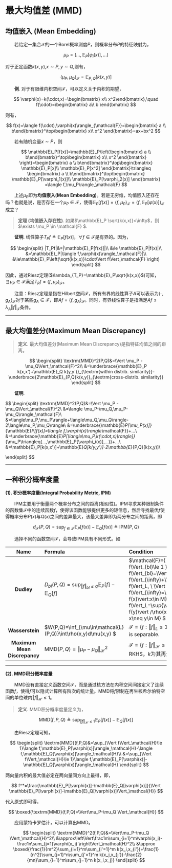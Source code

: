 # 最大均值差 (MMD)

## 均值嵌入 (Mean Embedding)

&emsp;&emsp;若给定一集合$\mathcal{X}$的一个Borel概率测度$P$，则概率分布$P$的特征映射为，

$$
\mu_P=(...,\mathbb{E}_P[\varphi_i(x)],...)
$$

对于正定函数$k(x,y)$,$x\sim P, y\sim Q$,则有，

$$
\langle \mu_P,\mu_Q\rangle_\mathcal{F}=\mathbb{E}_{P,Q}[k(x,y)]
$$

&emsp;&emsp;**例**. 对于有限维内积空间$\mathcal{F}$，可以定义关于内积的期望，

$$
\varphi(x)=k(\cdot,x)=\begin{bmatrix} x\\ x^2\end{bmatrix},\quad f(\cdot)=\begin{bmatrix} a\\ b \end{bmatrix}
$$

则有，

$$
f(x)=\langle f(\cdot),\varphi(x)\rangle_{\mathcal{F}}=\begin{bmatrix} a \\ b\end{bmatrix}^\top\begin{bmatrix} x\\ x^2 \end{bmatrix}=ax+bx^2
$$

&emsp;&emsp;若有随机变量$x\sim P$，则

$$
\mathbb{E}_P[f(x)]=\mathbb{E}_P\left(\begin{bmatrix} a \\ b\end{bmatrix}^\top\begin{bmatrix} x\\ x^2 \end{bmatrix} \right)=\begin{bmatrix} a \\ b\end{bmatrix}^\top\begin{bmatrix} \mathbb{E}_P[x]\\ \mathbb{E}_P[x^2] \end{bmatrix}\triangleq \begin{bmatrix} a \\ b\end{bmatrix}^\top\begin{bmatrix} \mathbb{E}_P[\varphi_1(x)]\\ \mathbb{E}_P[\varphi_2(x)] \end{bmatrix} =\langle f,\mu_P\rangle_\mathcal{F}
$$

&emsp;&emsp;上述$\mu_P$即为**均值嵌入(Mean Embedding)**。若是无穷维，均值嵌入还存在吗？也就是说，是否存在一个$\mu_P\in\mathcal{F}$，使得$\mathbb{E}_P[f(x)]=\langle f,\mu_P\rangle_\mathcal{F}=\langle f,\mathbb{E}_P[\varphi(x)]\rangle_\mathcal{F}$成立？

>**定理 (均值嵌入存在性)**. 如果$\mathbb{E}_P \sqrt{k(x,x)}<\infty$，则$\exists \mu_P \in \mathcal{F} $.

&emsp;&emsp;**证明**. 线性算子$T_Pf\triangleq \mathbb{E}_P[f(x)]$，$\forall f\in \mathcal{F}$是有界的。因为，

$$
\begin{split}
|T_Pf|&=|\mathbb{E}_P[f(x)]|\\
&\le \mathbb{E}_P|f(x)|\\
&=\mathbb{E}_P|\langle f,\varphi(x)\rangle_\mathcal{F}|\\
&\le\mathbb{E}_P\left(\sqrt{k(x,x)}\cdot\Vert f\Vert_\mathcal{F} \right)
\end{split}
$$

因此，通过Riesz定理($\lambda_{T_P}=\mathbb{E}_P\sqrt{k(x,x)}$)可知，$\exists \mu_P\in\mathcal{F}$满足$T_P f=\langle f,\mu_P\rangle_\mathcal{F}$。

&emsp;&emsp;注意：Riesz定理是指在Hilbert空间$\mathcal{F}$，所有有界的线性算子$A$可以表示为$\langle \cdot,g_A\rangle_\mathcal{F}$对于某些$g_A\in \mathcal{F}$，即$Af=\langle f,g_A\rangle_\mathcal{F}$。同时，有界线性算子是指满足$Af\le \lambda_A \Vert f\Vert_\mathcal{F}$条件。

---

## 最大均值差分(Maximum Mean Discrepancy)

>**定义**. 最大均值差分(Maximum Mean Discrepancy)是指特征均值之间的距离。

$$
\begin{split}
\textrm{MMD}^2(P,Q)&=\Vert \mu_P -\mu_Q\Vert_\mathcal{F}^2\\
&=\underbrace{\mathbb{E}_P k(x,x')+\mathbb{E}_Q k(y,y')}_{\textrm{within distrib. similarity}}-\underbrace{2\mathbb{E}_{P,Q}k(x,y)}_{\textrm{cross-distrib. similarity}}
\end{split}
$$

&emsp;&emsp;**证明**.

$$
\begin{split}
\textrm{MMD}^2(P,Q)&=\Vert \mu_P -\mu_Q\Vert_\mathcal{F}^2\\
&=\langle \mu_P-\mu_Q,\mu_P-\mu_Q\rangle_\mathcal{F}\\
&=\langle\mu_P,\mu_P\rangle+\langle\mu_Q,\mu_Q\rangle-2\langle\mu_P,\mu_Q\rangle\\
&=\underbrace{\mathbb{E}_P[\mu_P(x)]}_{\mathbb{E}_P[f(x)]=\langle f,\varphi(x)\rangle_\mathcal{F}}+...\\
&=\underbrace{\mathbb{E}_P[\langle\mu_P,k(\cdot,x)\rangle]}_{\mu_P\triangleq(...,\mathbb{E}_P[\varphi_i(x)],...)}+...\\
&=\mathbb{E}_P[k(x,x')]+\mathbb{E}_Q[k(y,y')]-2\mathbb{E}_{P,Q}[k(x,y)]\\

\end{split}
$$

---

## 一种积分概率度量

**(1). 积分概率度量(Integral Probability Metric, IPM)**

&emsp;&emsp;IPM主要用于衡量两个概率分布之间的距离(相似性)。IPM寻求某种限制条件的函数集$\mathcal{F}$中的连续函数$f$，使得该函数能够提供更多的矩信息，然后寻找最优$f$使得概率分布$P(x)$与$Q(x)$之间的差异最大，该最大差异即为两分布之间的距离，即

$$
d_{\mathcal{F}}(P,Q)=\sup_{f\in\mathcal{F}}\mathbb{E}_P[f(x)]-\mathbb{E}_Q[f(x)]\triangleq\textrm{IPM}(P,Q)
$$

&emsp;&emsp;选择不同的函数空间$\mathcal{F}$，会导致IPM具有不同形式。如

| Name    | Formula    | Condition    |
| :---: | :--- | :--- |
| **Dudley**    |  $D_{bl}(P,Q)=\sup_{\Vert f\Vert_{bl}\le q}\mathbb{E}_P[f]-\mathbb{E}_Q[f]$   |  $\mathcal{F}=\{ f: \Vert f\Vert_{bl}\le 1 \} , \Vert f\Vert_{bl}=\Vert f\Vert_{\infty}+\Vert f\Vert_L, \\ \Vert f\Vert_{\infty}=\sup\{\vert f(x)\vert:x\in M\}, \\ \Vert f\Vert_L=\sup\{\vert f(x)-f(y)\vert /\rho(x,y) : x\neq y\in M\}  $|
|**Wasserstein** |$W(P,Q)=\inf_{\mu\in\mathcal{L}(P,Q)}\int\rho(x,y)d\mu(x,y) $|  $\mathcal{F}=\{ f:\Vert f\Vert_L \le 1 \}$ and $M$ is separable.       |
| **Maximum Mean Discrepancy** | $\textrm{MMD}(P,Q)=\Vert \mu_P-\mu_Q\Vert_{\mathcal{H}}^2$ | $\mathcal{F}=\{f:\Vert f\Vert_\mathcal{H}\le 1 \}$,$\mathcal{H}$为RKHS，$k$为其再生核。|

---

**(2). MMD积分概率度量**

&emsp;&emsp;MMD没有直接定义函数空间$\mathcal{F}$，而是通过核方法在内积空间间接定义了连续函数$f$，使得$f$可以隐式计算所有阶次的统计量。MMD将$f$限制在再生核希尔伯特空间的单位球内$\Vert f\Vert_{\mathcal{H}}\le 1$。

> **定义**. MMD积分概率度量定义为，

$$
\textrm{MMD}(f,P,Q)\triangleq\sup_{\Vert f\Vert_\mathcal{H}\le 1}\mathbb{E}_P[f(x)]-\mathbb{E}_Q[f(x)]
$$

&emsp;&emsp;由Riesz定理可知，

$$
\begin{split}
\textrm{MMD}(f,P,Q)&=\sup_{\Vert f\Vert_\mathcal{H}\le 1}\langle f,\mathbb{E}_P[\varphi(x)]\rangle_\mathcal{H}-\langle f,\mathbb{E}_Q[\varphi(x)]\rangle_\mathcal{H}\\
&=\sup_{\Vert f\Vert_\mathcal{H}\le 1}\langle f,\mathbb{E}_P[\varphi(x)]-\mathbb{E}_Q[\varphi(x)]\rangle_\mathcal{H}
\end{split}
$$

两向量内积的最大值必定在两向量同方向上最得，即，

$$
f^*=\frac{\mathbb{E}_P[\varphi(x)]-\mathbb{E}_Q[\varphi(x)]}{\Vert \mathbb{E}_P[\varphi(x)]-\mathbb{E}_Q[\varphi(x)]\Vert_\mathcal{H}}
$$

代入原式即可得，

$$
\boxed{\textrm{MMD}(f,P,Q)=\Vert\mu_P-\mu_Q \Vert_\mathcal{H}}
$$

&emsp;&emsp;应用蒙特卡罗估计，可以计算出MMD。

$$
\begin{split}
\textrm{MMD}^2(f,P,Q)&=\Vert\mu_P-\mu_Q \Vert_\mathcal{H}^2\\
&\approx\left\Vert\frac1m\sum_{i=1}^m\varphi(x_i)-\frac1n\sum_{j=1}\varphi(x_j) \right\Vert_\mathcal{H}^2\\
&\approx \boxed{\frac{1}{m^2}\sum_{i=1}^m\sum_{i'=1}^m k(x_i,x_{i'})+\frac{1}{n^2}\sum_{j=1}^n\sum_{j'=1}^m k(x_j,x_{j'})-\frac{2}{mn}\sum_{i=1}^m\sum_{j=1}^n k(x_i,x_j)}
\end{split}
$$